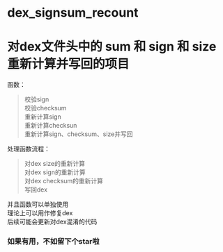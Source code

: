 # dex_signsum_recount
  
# 对dex文件头中的 sum 和 sign 和 size 重新计算并写回的项目
  
函数：
>校验sign  
>校验checksum  
>重新计算sign  
>重新计算checksun  
>重新计算sign、checksum、size并写回  
  
处理函数流程：  
>对dex size的重新计算  
>对dex sign的重新计算  
>对dex checksum的重新计算  
>写回dex  

并且函数可以单独使用  
理论上可以用作修复dex  
后续可能会更新对dex混淆的代码  
### 如果有用，不如留下个star啦
